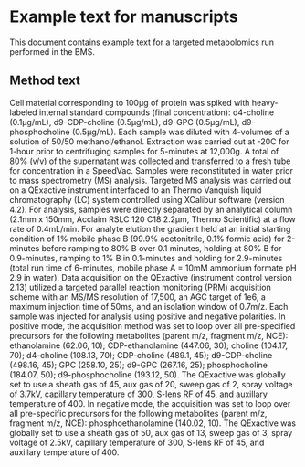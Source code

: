 # Example text for manuscripts <!-- omit in toc -->

This document contains example text for a targeted metabolomics run performed in the BMS. 

## Method text

Cell material corresponding to 100µg of protein was spiked with heavy-labeled internal standard compounds (final concentration): d4-choline (0.1µg/mL), d9-CDP-choline (0.5µg/mL), d9-GPC (0.5µg/mL), d9-phosphocholine (0.5µg/mL). Each sample was diluted with 4-volumes of a solution of 50/50 methanol/ethanol. Extraction was carried out at -20C for 1-hour prior to centrifuging samples for 5-minutes at 12,000g. A total of 80% (v/v) of the supernatant was collected and transferred to a fresh tube for concentration in a SpeedVac. Samples were reconstituted in water prior to mass spectrometry (MS) analysis. Targeted MS analysis was carried out on a QExactive instrument interfaced to an Thermo Vanquish liquid chromatography (LC) system controlled using XCalibur software (version 4.2). For analysis, samples were directly separated by an analytical column (2.1mm x 150mm, Acclaim RSLC 120 C18 2.2µm, Thermo Scientific) at a flow rate of 0.4mL/min. For analyte elution the gradient held at an initial starting condition of 1% mobile phase B (99.9% acetonitrile, 0.1% formic acid) for 2-minutes before ramping to 80% B over 0.1 minutes, holding at 80% B for 0.9-minutes, ramping to 1% B in 0.1-minutes and holding for 2.9-minutes (total run time of 6-minutes, mobile phase A = 10mM ammonium formate pH 2.9 in water). Data acquisition on the QExactive (instrument control version 2.13) utilized a targeted parallel reaction monitoring (PRM) acquisition scheme with an MS/MS resolution of 17,500, an AGC target of 1e6, a maximum injection time of 50ms, and an isolation window of 0.7m/z. Each sample was injected for analysis using positive and negative polarities. In positive mode, the acquisition method was set to loop over all pre-specified precursors for the following metabolites (parent m/z, fragment m/z, NCE): ethanolamine (62.06, 10); CDP-ethanolamine (447.06, 30); choline (104.17, 70); d4-choline (108.13, 70); CDP-choline (489.1, 45); d9-CDP-choline (498.16, 45); GPC (258.10, 25); d9-GPC (267.16, 25); phosphocholine (184.07, 50); d9-phosphocholine (193.12, 50). The QExactive was globally set to use a sheath gas of 45, aux gas of 20, sweep gas of 2, spray voltage of 3.7kV, capillary temperature of 300, S-lens RF of 45, and auxillary temperature of 400. In negative mode, the acquisition was set to loop over all pre-specific precursors for the following metabolites (parent m/z, fragment m/z, NCE): phosphoethanolamine (140.02, 10). The QExactive was globally set to use a sheath gas of 50, aux gas of 13, sweep gas of 3, spray voltage of 2.5kV, capillary temperature of 300, S-lens RF of 45, and auxillary temperature of 400.  

